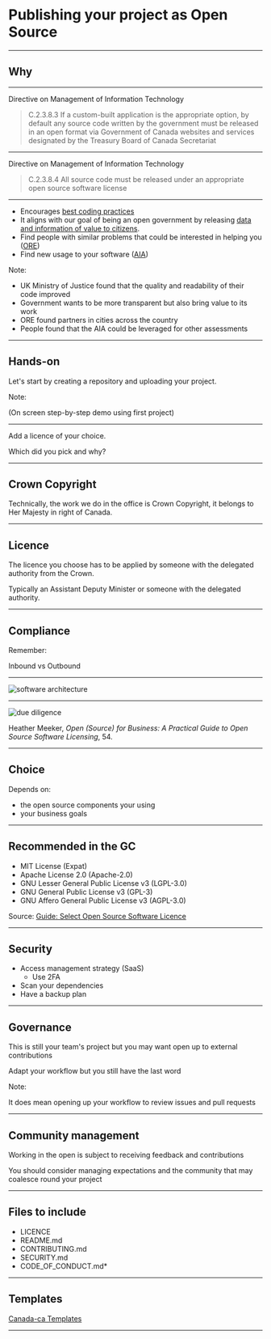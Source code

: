 # Publishing your project as Open Source

<!--markdownlint-disable MD035-->

---

## Why

------

Directive on Management of Information Technology

>C.2.3.8.3 If a custom-built application is the appropriate option, by default any source code written by the government must be released in an open format via Government of Canada websites and services designated by the Treasury Board of Canada Secretariat

------

Directive on Management of Information Technology

>C.2.3.8.4 All source code must be released under an appropriate open source software license

------

* Encourages [best coding practices](https://mojdigital.blog.gov.uk/2017/02/21/why-we-code-in-the-open/)
* It aligns with our goal of being an open government by releasing [data and information of value to citizens](https://www.tbs-sct.gc.ca/pol/doc-eng.aspx?id=28108#sec5.1).
* Find people with similar problems that could be interested in helping you ([ORE](https://github.com/canada-ca/ore-ero))
* Find new usage to your software ([AIA](https://github.com/canada-ca/aia-eia-js))

Note:

* UK Ministry of Justice found that the quality and readability of their code improved
* Government wants to be more transparent but also bring value to its work
* ORE found partners in cities across the country
* People found that the AIA could be leveraged for other assessments

---

## Hands-on

Let's start by creating a repository and uploading your project.

Note:

(On screen step-by-step demo using first project)

------

Add a licence of your choice.

Which did you pick and why?

---

## Crown Copyright

Technically, the work we do in the office is Crown Copyright, it belongs to Her Majesty in right of Canada.

------

## Licence

The licence you choose has to be applied by someone with the delegated authority from the Crown.

Typically an Assistant Deputy Minister or someone with the delegated authority.

---

## Compliance

Remember:

Inbound vs Outbound

------

![software architecture](soft-arch.png)

------

![due diligence](due-diligence.png)

Heather Meeker, _Open (Source) for Business: A Practical Guide to Open Source Software Licensing_, 54.

------

## Choice

Depends on:

* the open source components your using
* your business goals

------

## Recommended in the GC

* MIT License (Expat)
* Apache License 2.0 (Apache-2.0)
* GNU Lesser General Public License v3 (LGPL-3.0)
* GNU General Public License v3 (GPL-3)
* GNU Affero General Public License v3 (AGPL-3.0)

Source: [Guide: Select Open Source Software Licence](https://github.com/canada-ca/open-source-logiciel-libre/blob/master/en/guides/publishing-open-source-code.md#select-open-source-software-licence)

---

## Security

* Access management strategy (SaaS)
  * Use 2FA
* Scan your dependencies
* Have a backup plan

---

## Governance

This is still your team's project but you may want open up to external contributions

Adapt your workflow but you still have the last word

Note:

It does mean opening up your workflow to review issues and pull requests

---

## Community management

Working in the open is subject to receiving feedback and contributions

You should consider managing expectations and the community that may coalesce round your project

---

## Files to include

* LICENCE
* README.md
* CONTRIBUTING.md
* SECURITY.md
* CODE_OF_CONDUCT.md*

---

## Templates

[Canada-ca Templates](https://github.com/canada-ca/template-gabarit)

---
<!--markdownlint-enable MD035-->